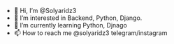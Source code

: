 - 👋 Hi, I’m @Solyaridz3
- 👀 I’m interested in Backend, Python, Django.
- 🌱 I’m currently learning Python, Djnago
- 📫 How to reach me @solyaridz3 telegram/instagram 

<!---
Solyaridz3/Solyaridz3 is a ✨ special ✨ repository because its `README.md` (this file) appears on your GitHub profile.
You can click the Preview link to take a look at your changes.
--->
